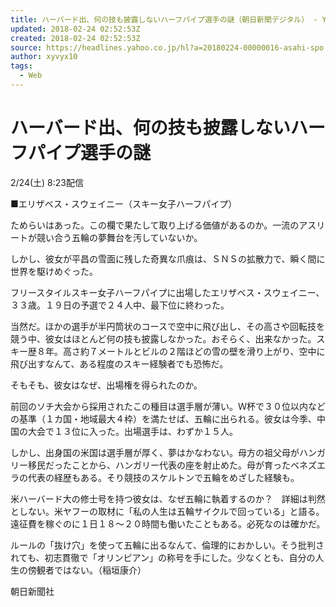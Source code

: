```yaml
---
title: ハーバード出、何の技も披露しないハーフパイプ選手の謎（朝日新聞デジタル） - Yahoo!ニュース
updated: 2018-02-24 02:52:53Z
created: 2018-02-24 02:52:53Z
source: https://headlines.yahoo.co.jp/hl?a=20180224-00000016-asahi-spo
author: xyvyx10
tags:
  - Web
---
```


# ハーバード出、何の技も披露しないハーフパイプ選手の謎

2/24(土) 8:23配信

■エリザベス・スウェイニー（スキー女子ハーフパイプ）

ためらいはあった。この欄で果たして取り上げる価値があるのか。一流のアスリートが競い合う五輪の夢舞台を汚していないか。

しかし、彼女が平昌の雪面に残した奇異な爪痕は、ＳＮＳの拡散力で、瞬く間に世界を駆けめぐった。

フリースタイルスキー女子ハーフパイプに出場したエリザベス・スウェイニー、３３歳。１９日の予選で２４人中、最下位に終わった。

当然だ。ほかの選手が半円筒状のコースで空中に飛び出し、その高さや回転技を競う中、彼女はほとんど何の技も披露しなかった。おそらく、出来なかった。スキー歴８年。高さ約７メートルとビルの２階ほどの雪の壁を滑り上がり、空中に飛び出すなんて、ある程度のスキー経験者でも恐怖だ。

そもそも、彼女はなぜ、出場権を得られたのか。

前回のソチ大会から採用されたこの種目は選手層が薄い。Ｗ杯で３０位以内などの基準（１カ国・地域最大４枠）を満たせば、五輪に出られる。彼女は今季、中国の大会で１３位に入った。出場選手は、わずか１５人。

しかし、出身国の米国は選手層が厚く、夢はかなわない。母方の祖父母がハンガリー移民だったことから、ハンガリー代表の座を射止めた。母が育ったベネズエラの代表の経歴もある。そり競技のスケルトンで五輪をめざした経験も。

米ハーバード大の修士号を持つ彼女は、なぜ五輪に執着するのか？　詳細は判然としない。米ヤフーの取材に「私の人生は五輪サイクルで回っている」と語る。遠征費を稼ぐのに１日１８～２０時間も働いたこともある。必死なのは確かだ。

ルールの「抜け穴」を使って五輪に出るなんて、倫理的におかしい。そう批判されても、初志貫徹で「オリンピアン」の称号を手にした。少なくとも、自分の人生の傍観者ではない。（稲垣康介）

朝日新聞社
